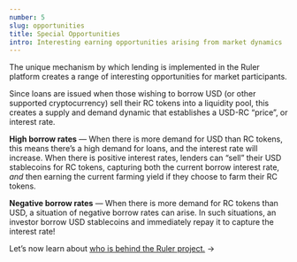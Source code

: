 ```yaml
---
number: 5
slug: opportunities
title: Special Opportunities
intro: Interesting earning opportunities arising from market dynamics
---
```


The unique mechanism by which lending is implemented in the Ruler platform creates a range of interesting opportunities for market participants.

Since loans are issued when those wishing to borrow USD (or other supported cryptocurrency) sell their RC tokens into a liquidity pool, this creates a supply and demand dynamic that establishes a USD-RC “price”, or interest rate.

**High borrow rates** — When there is more demand for USD than RC tokens, this means there’s a high demand for loans, and the interest rate will increase. When there is positive interest rates, lenders can “sell” their USD stablecoins for RC tokens, capturing both the current borrow interest rate, _and_ then earning the current farming yield if they choose to farm their RC tokens.

**Negative borrow rates** — When there is more demand for RC tokens than USD, a situation of negative borrow rates can arise. In such situations, an investor borrow USD stablecoins and immediately repay it to capture the interest rate!

Let’s now learn about [who is behind the Ruler project.](/organization/) →
